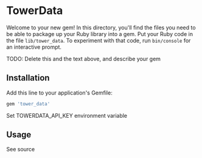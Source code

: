 # TowerData

Welcome to your new gem! In this directory, you'll find the files you need to be able to package up your Ruby library into a gem. Put your Ruby code in the file `lib/tower_data`. To experiment with that code, run `bin/console` for an interactive prompt.

TODO: Delete this and the text above, and describe your gem

## Installation

Add this line to your application's Gemfile:

```ruby
gem 'tower_data'
```

Set TOWERDATA_API_KEY environment variable


## Usage

See source



